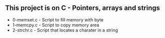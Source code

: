## This project is on C - Pointers, arrays and strings

+ 0-memset.c - Script to fill memory with byte
+ 1-memcpy.c - Script to copy memory area
+ 2-strchr.c - Script that locates a charater in a string

